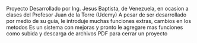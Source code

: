Proyecto Desarrollado por Ing. Jesus Baptista, de Venezuela, en ocasion a clases del Profesor Juan de la Torre (Udemy)
A pesar de ser desarrollado por medio de su guia, le introduje muchas funciones extras, cambios en los metodos
Es un sistema con mejoras y pronto le agregare mas funciones como subida y descarga de archivos PDF para cerrar un proyecto
